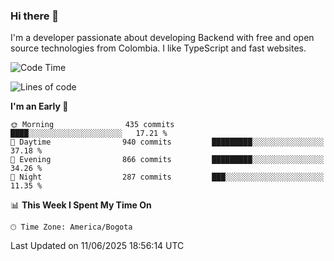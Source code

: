 ### Hi there 👋

I'm a developer passionate about developing Backend with free and open source technologies from Colombia. I like TypeScript and fast websites.

<!--START_SECTION:waka-->
![Code Time](http://img.shields.io/badge/Code%20Time-5%2C474%20hrs%2023%20mins-blue)

![Lines of code](https://img.shields.io/badge/From%20Hello%20World%20I%27ve%20Written-5.3%20million%20lines%20of%20code-blue)

**I'm an Early 🐤** 

```text
🌞 Morning                435 commits         ████░░░░░░░░░░░░░░░░░░░░░   17.21 % 
🌆 Daytime                940 commits         █████████░░░░░░░░░░░░░░░░   37.18 % 
🌃 Evening                866 commits         █████████░░░░░░░░░░░░░░░░   34.26 % 
🌙 Night                  287 commits         ███░░░░░░░░░░░░░░░░░░░░░░   11.35 % 
```


📊 **This Week I Spent My Time On** 

```text
🕑︎ Time Zone: America/Bogota
```


 Last Updated on 11/06/2025 18:56:14 UTC
<!--END_SECTION:waka-->
